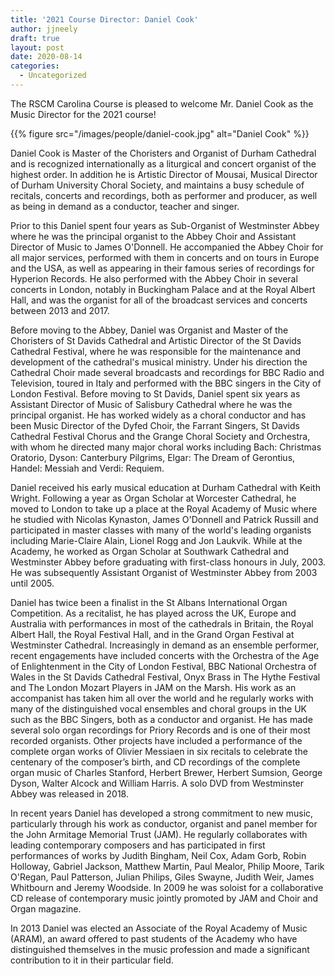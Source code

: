 ```yaml
---
title: '2021 Course Director: Daniel Cook'
author: jjneely
draft: true
layout: post
date: 2020-08-14
categories:
  - Uncategorized
---
```

The RSCM Carolina Course is pleased to welcome Mr. Daniel Cook as the
Music Director for the 2021 course!

{{% figure src="/images/people/daniel-cook.jpg" alt="Daniel Cook" %}}

Daniel Cook is Master of the Choristers and Organist of Durham Cathedral and is
recognized internationally as a liturgical and concert organist of the highest
order. In addition he is Artistic Director of Mousai, Musical Director of
Durham University Choral Society, and maintains a busy schedule of recitals,
concerts and recordings, both as performer and producer, as well as being in
demand as a conductor, teacher and singer.

Prior to this Daniel spent four years as Sub-Organist of Westminster Abbey
where he was the principal organist to the Abbey Choir and Assistant Director
of Music to James O'Donnell. He accompanied the Abbey Choir for all major
services, performed with them in concerts and on tours in Europe and the USA,
as well as appearing in their famous series of recordings for Hyperion Records.
He also performed with the Abbey Choir in several concerts in London, notably
in Buckingham Palace and at the Royal Albert Hall, and was the organist for all
of the broadcast services and concerts between 2013 and 2017.

Before moving to the Abbey, Daniel was Organist and Master of the Choristers of
St Davids Cathedral and Artistic Director of the St Davids Cathedral Festival,
where he was responsible for the maintenance and development of the cathedral's
musical ministry. Under his direction the Cathedral Choir made several
broadcasts and recordings for BBC Radio and Television, toured in Italy and
performed with the BBC singers in the City of London Festival. Before moving to
St Davids, Daniel spent six years as Assistant Director of Music of Salisbury
Cathedral where he was the principal organist. He has worked widely as a choral
conductor and has been Music Director of the Dyfed Choir, the Farrant Singers,
St Davids Cathedral Festival Chorus and the Grange Choral Society and
Orchestra, with whom he directed many major choral works including Bach:
Christmas Oratorio, Dyson: Canterbury Pilgrims, Elgar: The Dream of Gerontius,
Handel: Messiah and Verdi: Requiem.

Daniel received his early musical education at Durham Cathedral with Keith
Wright. Following a year as Organ Scholar at Worcester Cathedral, he moved to
London to take up a place at the Royal Academy of Music where he studied with
Nicolas Kynaston, James O'Donnell and Patrick Russill and participated in
master classes with many of the world's leading organists including
Marie-Claire Alain, Lionel Rogg and Jon Laukvik. While at the Academy, he
worked as Organ Scholar at Southwark Cathedral and Westminster Abbey before
graduating with first-class honours in July, 2003. He was subsequently
Assistant Organist of Westminster Abbey from 2003 until 2005.

Daniel has twice been a finalist in the St Albans International Organ
Competition. As a recitalist, he has played across the UK, Europe and Australia
with performances in most of the cathedrals in Britain, the Royal Albert Hall,
the Royal Festival Hall, and in the Grand Organ Festival at Westminster
Cathedral. Increasingly in demand as an ensemble performer, recent engagements
have included concerts with the Orchestra of the Age of Enlightenment in the
City of London Festival, BBC National Orchestra of Wales in the St Davids
Cathedral Festival, Onyx Brass in The Hythe Festival and The London Mozart
Players in JAM on the Marsh. His work as an accompanist has taken him all over
the world and he regularly works with many of the distinguished vocal ensembles
and choral groups in the UK such as the BBC Singers, both as a conductor and
organist. He has made several solo organ recordings for Priory Records and is
one of their most recorded organists. Other projects have included a
performance of the complete organ works of Olivier Messiaen in six recitals to
celebrate the centenary of the composer’s birth, and CD recordings of the
complete organ music of Charles Stanford, Herbert Brewer, Herbert Sumsion,
George Dyson, Walter Alcock and William Harris. A solo DVD from Westminster
Abbey was released in 2018.

In recent years Daniel has developed a strong commitment to new music,
particularly through his work as conductor, organist and panel member for the
John Armitage Memorial Trust (JAM). He regularly collaborates with leading
contemporary composers and has participated in first performances of works by
Judith Bingham, Neil Cox, Adam Gorb, Robin Holloway, Gabriel Jackson, Matthew
Martin, Paul Mealor, Philip Moore, Tarik O'Regan, Paul Patterson, Julian
Philips, Giles Swayne, Judith Weir, James Whitbourn and Jeremy Woodside. In
2009 he was soloist for a collaborative CD release of contemporary music
jointly promoted by JAM and Choir and Organ magazine.

In 2013 Daniel was elected an Associate of the Royal Academy of Music (ARAM),
an award offered to past students of the Academy who have distinguished
themselves in the music profession and made a significant contribution to it in
their particular field.
